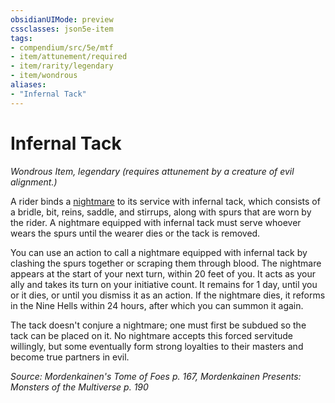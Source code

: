 ```yaml
---
obsidianUIMode: preview
cssclasses: json5e-item
tags:
- compendium/src/5e/mtf
- item/attunement/required
- item/rarity/legendary
- item/wondrous
aliases: 
- "Infernal Tack"
---
```

# Infernal Tack
*Wondrous Item, legendary (requires attunement by a creature of evil alignment.)*  


A rider binds a [nightmare](z_compendium/bestiary/fiend/nightmare.md) to its service with infernal tack, which consists of a bridle, bit, reins, saddle, and stirrups, along with spurs that are worn by the rider. A nightmare equipped with infernal tack must serve whoever wears the spurs until the wearer dies or the tack is removed.

You can use an action to call a nightmare equipped with infernal tack by clashing the spurs together or scraping them through blood. The nightmare appears at the start of your next turn, within 20 feet of you. It acts as your ally and takes its turn on your initiative count. It remains for 1 day, until you or it dies, or until you dismiss it as an action. If the nightmare dies, it reforms in the Nine Hells within 24 hours, after which you can summon it again.

The tack doesn't conjure a nightmare; one must first be subdued so the tack can be placed on it. No nightmare accepts this forced servitude willingly, but some eventually form strong loyalties to their masters and become true partners in evil.

*Source: Mordenkainen's Tome of Foes p. 167, Mordenkainen Presents: Monsters of the Multiverse p. 190*